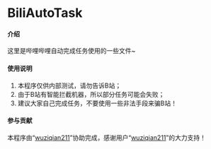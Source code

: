 # BiliAutoTask

#### 介绍
这里是哔哩哔哩自动完成任务使用的一些文件~

#### 使用说明
1. 本程序仅供内部测试，请勿告诉B站；
2. 由于B站有智能拦截机器，所以部分任务可能会失败；
3. 建议大家自己完成任务，不要使用一些非法手段来骗B站！

#### 参与贡献
本程序由“[wuziqian211](http://gitee.com/wuziqian211)”协助完成，感谢用户“[wuziqian211](http://gitee.com/wuziqian211)”的大力支持！